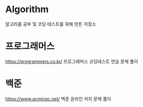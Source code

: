 # Algorithm
알고리즘 공부 및 코딩 테스트를 위해 만든 저장소


# 프로그래머스
https://programmers.co.kr/
프로그래머스 코딩테스트 연습 문제 풀이 


# 백준
https://www.acmicpc.net/
백준 온라인 저지 문제 풀이
